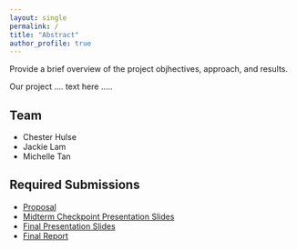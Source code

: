 ```yaml
---
layout: single
permalink: /
title: "Abstract"
author_profile: true
---
```

Provide a brief overview of the project objhectives, approach, and results.

Our project .... text here .....

## Team

* Chester Hulse 
* Jackie Lam
* Michelle Tan

## Required Submissions

* [Proposal](proposal)
* [Midterm Checkpoint Presentation Slides](http://)
* [Final Presentation Slides](http://)
* [Final Report](report)
